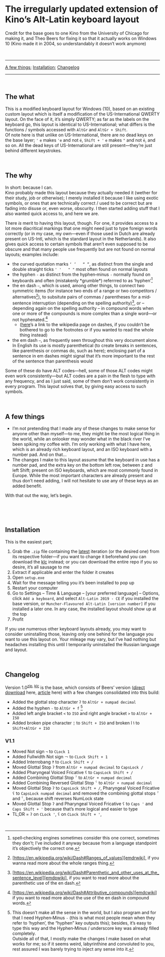 # The irregularly updated extension of Kino’s Alt-Latin keyboard layout

Credit for the base goes to one Kino from the University of Chicago for making it, and Theo Beers for fixing it so that it actually works on Windows 10 (Kino made it in 2004, so understandably it doesn’t work anymore)

&nbsp;
* * *
[A few things](#A); [Installation](#Installation); [Changelog](#Changelog)

* * *

&nbsp;

## The what

This is a modified keyboard layout for Windows (10), based on an existing custom layout which is itself a modification of the US-International QWERTY layout.
On the face of it, it’s simply QWERTY; as far as the labels on the keyboard go, this layout is identical to US-International; what differs is the functions / symbols accessed with `AltGr` and `AltGr + Shift`.  
Of note here is that unlike on US-International, there are no dead keys on the base layer; `'` `e` makes `'e` and not `é`, `Shift + '` `e` makes `"` and not `ë`, and so on. All the dead keys of US-International are still present—they’re just behind different keystrokes.

&nbsp;

## The why

In short: because I can.  
Kino probably made this layout because they actually needed it (wether for their study, job or otherwise); I merely installed it because I like using exotic symbols, or ones that are technically correct / used to be correct but are fading into disuse or, even worse, obscurity. I then started adding stuff that I also wanted quick access to, and here we are.

There *is* merit to having this layout, though. For one, it provides access to a lot more diacritical markings that one might need just to type foreign words correctly (or in my case, my own—even if those used in Dutch are already present on US-Intl, which is the standard layout in the Netherlands). It also gives quick access to certain symbols that aren’t even supposed to be obscure and that many people use frequently but are not found on normal layouts; examples include:

+ the curved quotation marks `‘ ’   “ ”`, as distinct from the single and double straight ticks `' '   " "` most often found on normal layouts
+ the hyphen `‐` as distinct from the hyphen‐minus `-` normally found on keyboards and often (mistakenly \*grumble\*) referrred to as ‘hyphen’[^hyphen]
+ the en dash `–`, which is used, among other things, to connect two symmetric items (for instance two ends of a range or two competitors / alternatives[^emdr]), to subsitute pairs of commas / parentheses for a mid‐sentence interruption (depending on the spelling authority)[^emdp], or – depending again on the spelling authority – in compound words when one or more of the compounds is more complex than a single word—or not hyphenated.[^emdc]
  + ([here][dwiki]’s a link to the wikipedia page on dashes, if you couldn’t be bothered to go to the footnotes or if you wanted to read the whole thing instead)
+ the em dash `—`, as frequently seen throughout this very document alone. In English its use is mostly parenthetical (to create breaks in sentences, like parenthesis or commas do, such as here); enclosing part of a sentence in em dashes might signal that it’s more important to the rest of the sentence than parenthesis would

Some of these do have ALT codes—hell, some of those ALT codes might even work consistently—but ALT codes are a pain in the flesh to type with any frequency, and as I just said, some of them don’t work consistently in every program. This layout solves that, by giving easy access to such symbols.

&nbsp;

## A few things

+ I’m not pretending that I made any of these changes to make sense for anyone other than myself—to me, they might be the most logical thing in the world, while an onlooker may wonder what in the black river I’ve been spiking my coffee with. I’m only working with what I have here, which is an already rich keyboard layout, and an ISO keyboard with a number pad. And on that…
+ The changes I make to this layout assume that the keyboard in use has a number pad, and the extra key on the bottom left row, between z and left Shift; present on ISO keyboards, which are most commonly found in Europe. While the most important characters are already present and thus don’t need adding, I will not hesitate to use any of these keys as an added benefit.

With that out the way, let’s begin.

&nbsp;

&nbsp;

## Installation

This is the easiest part;

1) Grab the `.zip` file containing the [latest][latest-zip] iteration (or the desired one) from its respective folder—if you want to change it beforehand you can download the [klc][latest-klc] instead; or you can download the entire repo if you so desire, it’s all sausage to me
2) Extract if applicable and enter the folder it creates
3) Open `setup.exe`
4) Wait for the message telling you it’s been installed to pop up
5) Restart your computer
6) Go to Settings – Time & Language – [your preferred language] – Options, click `Add a keyboard`, and select `Alt-Latin 2019 - CE` if you installed the base version, or `Muncher‐Flavoured Alt‐Latin [version number]` if you installed a later one. In any case, the installed layout should show up at the top
7) Profit

If you use numerous other keyboard layouts already, you may want to consider uninstalling those, leaving only one behind for the language you want to use this layout on. Your mileage may vary, but I’ve had nothing but headaches installing this until I temporarily uninstalled the Russian language and layout.

&nbsp;

## Changelog

Version 1.0<sup>[zip][1-0zip], [klc][1-0klc]</sup> is the base, which consists of Beers’ version ([direct download] here, [article] here) with a few changes consolidated into this build:

+ Added the glottal stop character `ʔ` to `AltGr + numpad decimal`
+ Added the hyphen `‐` to `AltGr + f` [^hyphenlocation]
+ Added left angle bracket `<` to `ISO` and right angle bracket `>` to `AltGr + ISO`
+ Added broken pipe character `¦` to `Shift + ISO` and broken l `ꝇ` to `Shift+AltGr + ISO`

### V1.1

+ Moved Not sign `¬` to `CLock 1`
+ Added Fullwidth Not sign `￢` to `CLock Shift + 1`
+ Added Interrobang `‽` to `CLock Shift + /`
+ Moved Glottal Stop `ʔ` from `AltGr + numpad decimal` to `CapsLock /`
+ Added Pharyngeal Voiced Fricative `ʕ` to `CapsLock Shift + /`
+ Added Combining Glottal Stop `ˀ` to `AltGr + numpad decimal`
+ Added Combining Reversed Glottal Stop `ˁ` to `AltGr + numpad decimal`
+ Moved Glottal Stop `ʔ` to `CapsLock Shift + /`, Pharyngeal Voiced Fricative `ʕ` to `CapsLock numpad decimal` and removed the combining glottal stops `ˀ` and `ˁ`, because shift reverses NumLock state
+ Moved Glottal Stop `ʔ` and Pharyngeal Voiced Fricative `ʕ` to `Caps '` and `Caps Shift + '` because that’s more logical and easier to type
+ TL;DR = `ʔ` on `CLock '`, `ʕ` on `CLock Shift + '`,

&nbsp;

[^hyphen]: spell‐checking engines sometimes consider this one correct, sometimes they don’t; I’ve included it anyway because from a language standpoint it’s objectively the correct one.

[^emdr]: [https://en.wikipedia.org/wiki/Dash#Ranges_of_values][emdrwiki], if you wanna read more about the whole ranges thing.

[^emdp]: [https://en.wikipedia.org/wiki/Dash#Parenthetic_and_other_uses_at_the_sentence_level][emdpwiki], if you want to read more about the parenthetic use of the en dash.

[^emdc]: [https://en.wikipedia.org/wiki/Dash#Attributive_compounds][emdcwiki] if you want to read more about the use of the en dash in compound words.

[^hyphenlocation]: This doesn’t make all the sense in the world, but I also program and for that I need Hyphen‐Minus `-` (this is what most people mean when they refer to ‘hyphen’, the “hyphen” key outputs this); besides, it’s easy to type this way and the Hyphen‐Minus / underscore key was already filled completely.  
Outside all of that, I mostly make the changes I make based on what works for me; so if it seems weird, labyrinthine and convoluted to you, rest assured I was barely trying to inject any sense into it.

[dwiki]: https://en.wikipedia.org/wiki/Dash "https://en.wikipedia.org/wiki/Dash"

[emdrwiki]: https://en.wikipedia.org/wiki/Dash#Ranges_of_values "https://en.wikipedia.org/wiki/Dash#Ranges_of_values"

[emdpwiki]: https://en.wikipedia.org/wiki/Dash#Parenthetic_and_other_uses_at_the_sentence_level "https://en.wikipedia.org/wiki/Dash#Parenthetic_and_other_uses_at_the_sentence_level"

[emdcwiki]: https://en.wikipedia.org/wiki/Dash#Attributive_compounds "https://en.wikipedia.org/wiki/Dash#Attributive_compounds"

[direct download]: https://www.theobeers.com/AltLat19.zip "https://www.theobeers.com/AltLat19.zip"

[article]: https://medium.com/@tbeers/the-alt-latin-keyboard-layout-windows-version-701c64f8bfd8 "https://medium.com/@tbeers/the-alt-latin-keyboard-layout-windows-version-701c64f8bfd8"

[latest-zip]: /ALCE-v1.0.zip "ALCE-v1.0.zip"
[latest-klc]: /v1.0/Alt-Latin_CE_v1.0.klc "Alt-Latin_CE_v1.0.klc"

[1-0zip]: /ALCE-v1.0.zip "ALCE-v1.0.zip"
[1-0klc]: /v1.0/Alt-Latin_CE_v1.0.klc "v1.0/Alt-Latin_CE_v1.0.klc"
